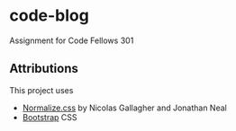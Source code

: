 # code-blog
Assignment for Code Fellows 301


## Attributions
This project uses
- [Normalize.css](https://github.com/necolas/normalize.css) by Nicolas Gallagher and Jonathan Neal
- [Bootstrap](http://getbootstrap.com/) CSS

